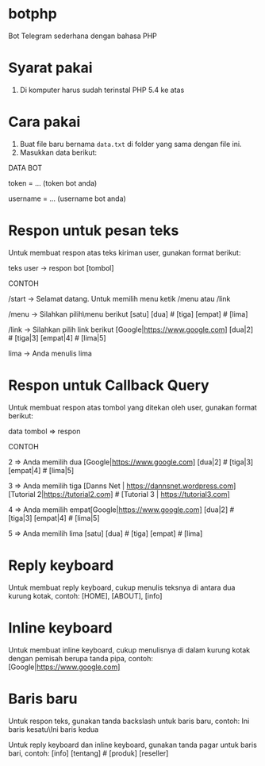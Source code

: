# botphp
Bot Telegram sederhana dengan bahasa PHP

# Syarat pakai
1. Di komputer harus sudah terinstal PHP 5.4 ke atas

# Cara pakai
1. Buat file baru bernama `data.txt` di folder yang sama dengan file ini.
2. Masukkan data berikut:

DATA BOT

token = ... (token bot anda)

username = ... (username bot anda)

# Respon untuk pesan teks
Untuk membuat respon atas teks kiriman user, gunakan format berikut:

teks user -> respon bot [tombol]

CONTOH

/start  -> Selamat datang. Untuk memilih menu ketik /menu atau /link

/menu -> Silahkan pilih\menu berikut [satu] [dua] # [tiga] [empat] # [lima]

/link -> Silahkan pilih link berikut [Google|https://www.google.com] [dua|2] # [tiga|3] [empat|4] # [lima|5]

lima -> Anda menulis lima

# Respon untuk Callback Query
Untuk membuat respon atas tombol yang ditekan oleh user, gunakan format berikut:

data tombol => respon

CONTOH

2 => Anda memilih dua [Google|https://www.google.com] [dua|2] # [tiga|3] [empat|4] # [lima|5]

3 => Anda memilih tiga [Danns Net | https://dannsnet.wordpress.com] [Tutorial 2|https://tutorial2.com] # [Tutorial 3 | https://tutorial3.com]

4 => Anda memilih empat[Google|https://www.google.com] [dua|2] # [tiga|3] [empat|4] # [lima|5]

5 => Anda memilih lima [satu] [dua] # [tiga] [empat] # [lima]

# Reply keyboard

Untuk membuat reply keyboard, cukup menulis teksnya di antara dua kurung kotak, contoh: [HOME], [ABOUT], [info]

# Inline keyboard

Untuk membuat inline keyboard, cukup menulisnya di dalam kurung kotak dengan pemisah berupa tanda pipa, contoh: [Google|https://www.google.com]

# Baris baru

Untuk respon teks, gunakan tanda backslash untuk baris baru, contoh: Ini baris kesatu\Ini baris kedua

Untuk reply keyboard dan inline keyboard, gunakan tanda pagar untuk baris bari, contoh: [info] [tentang] # [produk] [reseller]
